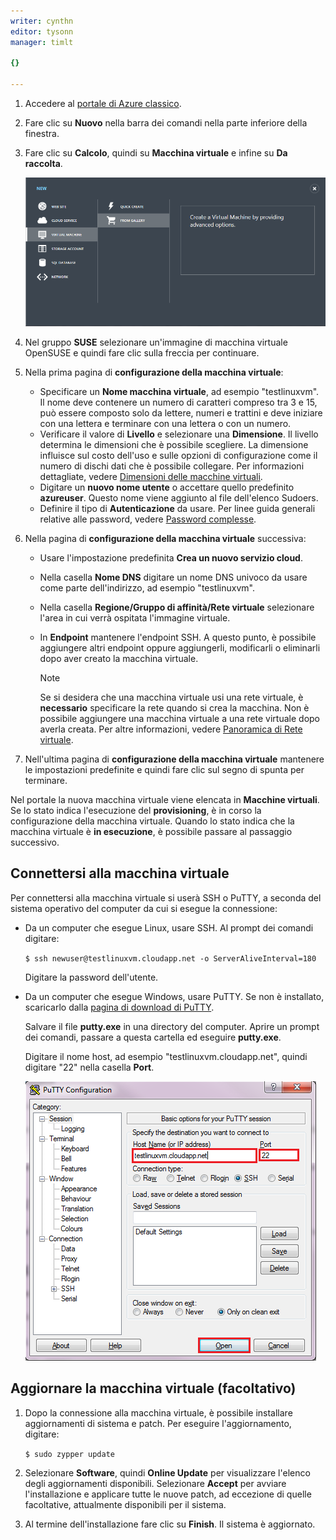 ```yaml
---
writer: cynthn
editor: tysonn
manager: timlt

{}

---
```

1. Accedere al [portale di Azure classico](http://manage.windowsazure.com).  
2. Fare clic su **Nuovo** nella barra dei comandi nella parte inferiore della finestra.
3. Fare clic su **Calcolo**, quindi su **Macchina virtuale** e infine su **Da raccolta**.
   
    ![Creare una nuova macchina virtuale][Image1]
4. Nel gruppo **SUSE** selezionare un'immagine di macchina virtuale OpenSUSE e quindi fare clic sulla freccia per continuare.
5. Nella prima pagina di **configurazione della macchina virtuale**:
   
   * Specificare un **Nome macchina virtuale**, ad esempio "testlinuxvm". Il nome deve contenere un numero di caratteri compreso tra 3 e 15, può essere composto solo da lettere, numeri e trattini e deve iniziare con una lettera e terminare con una lettera o con un numero.
   * Verificare il valore di **Livello** e selezionare una **Dimensione**. Il livello determina le dimensioni che è possibile scegliere. La dimensione influisce sul costo dell'uso e sulle opzioni di configurazione come il numero di dischi dati che è possibile collegare. Per informazioni dettagliate, vedere [Dimensioni delle macchine virtuali](../articles/virtual-machines/virtual-machines-linux-sizes.md).
   * Digitare un **nuovo nome utente** o accettare quello predefinito **azureuser**. Questo nome viene aggiunto al file dell'elenco Sudoers.
   * Definire il tipo di **Autenticazione** da usare. Per linee guida generali relative alle password, vedere [Password complesse](http://msdn.microsoft.com/library/ms161962.aspx).
6. Nella pagina di **configurazione della macchina virtuale** successiva:
   
   * Usare l'impostazione predefinita **Crea un nuovo servizio cloud**.
   * Nella casella **Nome DNS** digitare un nome DNS univoco da usare come parte dell'indirizzo, ad esempio "testlinuxvm".
   * Nella casella **Regione/Gruppo di affinità/Rete virtuale** selezionare l'area in cui verrà ospitata l'immagine virtuale.
   * In **Endpoint** mantenere l'endpoint SSH. A questo punto, è possibile aggiungere altri endpoint oppure aggiungerli, modificarli o eliminarli dopo aver creato la macchina virtuale.
     
     > [!NOTE]
     > Se si desidera che una macchina virtuale usi una rete virtuale, è **necessario** specificare la rete quando si crea la macchina. Non è possibile aggiungere una macchina virtuale a una rete virtuale dopo averla creata. Per altre informazioni, vedere [Panoramica di Rete virtuale](../articles/virtual-network/virtual-networks-overview.md).
     > 
     > 
7. Nell'ultima pagina di **configurazione della macchina virtuale** mantenere le impostazioni predefinite e quindi fare clic sul segno di spunta per terminare.

Nel portale la nuova macchina virtuale viene elencata in **Macchine virtuali**. Se lo stato indica l'esecuzione del **provisioning**, è in corso la configurazione della macchina virtuale. Quando lo stato indica che la macchina virtuale è **in esecuzione**, è possibile passare al passaggio successivo.

## Connettersi alla macchina virtuale
Per connettersi alla macchina virtuale si userà SSH o PuTTY, a seconda del sistema operativo del computer da cui si esegue la connessione:

* Da un computer che esegue Linux, usare SSH. Al prompt dei comandi digitare:
  
    `$ ssh newuser@testlinuxvm.cloudapp.net -o ServerAliveInterval=180`
  
    Digitare la password dell'utente.
* Da un computer che esegue Windows, usare PuTTY. Se non è installato, scaricarlo dalla [pagina di download di PuTTY][PuTTYDownload].
  
    Salvare il file **putty.exe** in una directory del computer. Aprire un prompt dei comandi, passare a questa cartella ed eseguire **putty.exe**.
  
    Digitare il nome host, ad esempio "testlinuxvm.cloudapp.net", quindi digitare "22" nella casella **Port**.
  
    ![Schermata di PuTTY][Image6]

## Aggiornare la macchina virtuale (facoltativo)
1. Dopo la connessione alla macchina virtuale, è possibile installare aggiornamenti di sistema e patch. Per eseguire l'aggiornamento, digitare:
   
    `$ sudo zypper update`
2. Selezionare **Software**, quindi **Online Update** per visualizzare l'elenco degli aggiornamenti disponibili. Selezionare **Accept** per avviare l'installazione e applicare tutte le nuove patch, ad eccezione di quelle facoltative, attualmente disponibili per il sistema.
3. Al termine dell'installazione fare clic su **Finish**. Il sistema è aggiornato.

[PuTTYDownload]: http://www.puttyssh.org/download.html

[Image1]: ./media/create-and-configure-opensuse-vm-in-portal/CreateVM.png

[Image6]: ./media/create-and-configure-opensuse-vm-in-portal/putty.png

